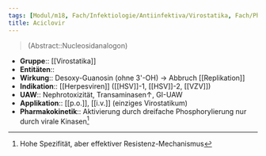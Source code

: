 ```yaml
---
tags: [Modul/m18, Fach/Infektiologie/Antiinfektiva/Virostatika, Fach/Pharmakologie/Medikament/Wirkstoff]
title: Aciclovir
---
```

> (Abstract::Nucleosidanalogon) 
- **Gruppe**:: [[Virostatika]]
- **Entitäten**:: 
- **Wirkung**:: Desoxy-Guanosin (ohne 3'-OH) → Abbruch [[Replikation]]
- **Indikation**:: [[Herpesviren]] ([[HSV]]-1, [[HSV]]-2, [[VZV]])
- **UAW**:: Nephrotoxizität, Transaminasen↑, GI-UAW
- **Applikation**:: [[p.o.]], [[i.v.]] (einziges Virostatikum)
- **Pharmakokinetik**:: Aktivierung durch dreifache Phosphorylierung nur durch virale Kinasen[^1]

[^1]: Hohe Spezifität, aber effektiver Resistenz-Mechanismus